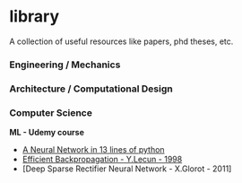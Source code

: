 # library
A collection of useful resources like papers, phd theses, etc.

### Engineering / Mechanics

### Architecture / Computational Design

### Computer Science

**ML - Udemy course**

- [A Neural Network in 13 lines of python](https://iamtrask.github.io/2015/07/27/python-network-part2/)
- [Efficient Backpropagation - Y.Lecun - 1998](http://yann.lecun.com/exdb/publis/pdf/lecun-98b.pdf)
- [Deep Sparse Rectifier Neural Network - X.Glorot - 2011]






